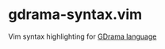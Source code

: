 # gdrama-syntax.vim

Vim syntax highlighting for [GDrama language](https://github.com/moraguma/GDrama)


